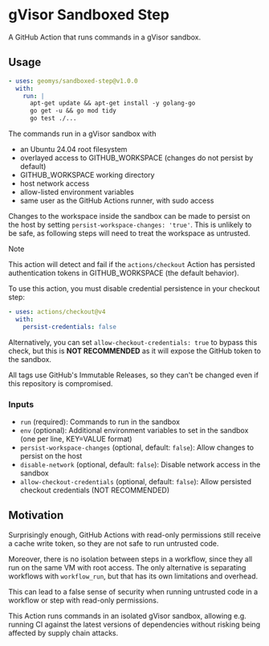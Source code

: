 # gVisor Sandboxed Step

A GitHub Action that runs commands in a gVisor sandbox.

## Usage

```yaml
- uses: geomys/sandboxed-step@v1.0.0
  with:
    run: |
      apt-get update && apt-get install -y golang-go
      go get -u && go mod tidy
      go test ./...
```

The commands run in a gVisor sandbox with

  - an Ubuntu 24.04 root filesystem
  - overlayed access to GITHUB_WORKSPACE (changes do not persist by default)
  - GITHUB_WORKSPACE working directory
  - host network access
  - allow-listed environment variables
  - same user as the GitHub Actions runner, with sudo access

Changes to the workspace inside the sandbox can be made to persist on the host
by setting `persist-workspace-changes: 'true'`. This is unlikely to be safe, as
following steps will need to treat the workspace as untrusted.

> [!NOTE]
> This action will detect and fail if the `actions/checkout` Action has
> persisted authentication tokens in GITHUB_WORKSPACE (the default behavior).
>
> To use this action, you must disable credential persistence in your checkout
> step:
>
> ```yaml
> - uses: actions/checkout@v4
>   with:
>     persist-credentials: false
> ```
>
> Alternatively, you can set `allow-checkout-credentials: true` to bypass this
> check, but this is **NOT RECOMMENDED** as it will expose the GitHub token to
> the sandbox.

All tags use GitHub's Immutable Releases, so they can't be changed even if this
repository is compromised.

### Inputs

- `run` (required): Commands to run in the sandbox
- `env` (optional): Additional environment variables to set in the sandbox (one per line, KEY=VALUE format)
- `persist-workspace-changes` (optional, default: `false`): Allow changes to persist on the host
- `disable-network` (optional, default: `false`): Disable network access in the sandbox
- `allow-checkout-credentials` (optional, default: `false`): Allow persisted checkout credentials (NOT RECOMMENDED)

## Motivation

Surprisingly enough, GitHub Actions with read-only permissions still receive a
cache write token, so they are not safe to run untrusted code.

Moreover, there is no isolation between steps in a workflow, since they all run
on the same VM with root access. The only alternative is separating workflows
with `workflow_run`, but that has its own limitations and overhead.

This can lead to a false sense of security when running untrusted code in a
workflow or step with read-only permissions.

This Action runs commands in an isolated gVisor sandbox, allowing e.g. running
CI against the latest versions of dependencies without risking being affected by
supply chain attacks.

